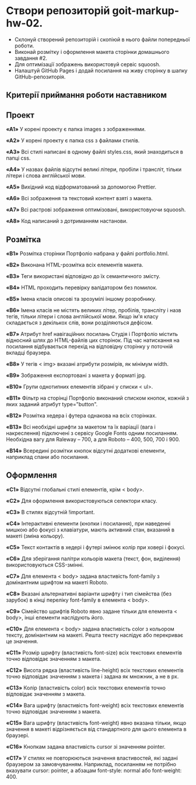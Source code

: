 # Створи репозиторій goit-markup-hw-02.

* Склонуй створений репозиторій і скопіюй в нього файли попередньої роботи.
* Виконай розмітку і оформлення макета сторінки домашнього завдання #2.
* Для оптимізації зображень використовуй сервіс squoosh.
* Налаштуй GitHub Pages і додай посилання на живу сторінку в шапку GitHub-репозиторія.
  
## Критерії приймання роботи наставником

## Проект

**«A1»** У корені проекту є папка images з зображеннями.

**«A2»** У корені проекту є папка css з файлами стилів.

**«A3»** Всі стилі написані в одному файлі styles.css, який знаходиться в папці css.

**«A4»** У назвах файлів відсутні великі літери, пробіли і трансліт, тільки літери і слова англійської мови.

**«A5»** Вихідний код відформатований за допомогою Prettier.

**«A6»** Всі зображення та текстовий контент взяті з макета.

**«A7»** Всі растрові зображення оптимізовані, використовуючи squoosh.

**«A8»** Код написаний з дотриманням настанови.

## Розмітка

**«B1»** Розмітка сторінки Портфоліо набрана у файлі portfolio.html.

**«B2»** Виконана HTML-розмітка всіх елементів макета.

**«B3»** Теги використані відповідно до їх семантичного змісту.

**«B4»** HTML проходить перевірку валідатором без помилок.

**«B5»** Імена класів описові та зрозумілі іншому розробнику.

**«B6»** Імена класів не містять великих літер, пробілів, трансліту і назв тегів, тільки літери і слова англійської мови. Якщо ім'я класу складається з декількох слів, вони розділяються дефісом.

**«B7»** Атрибут href навігаційних посилань Студія і Портфоліо містить відносний шлях до HTML-файлів цих сторінок. Під час натискання на посилання відбувається перехід на відповідну сторінку у поточній вкладці браузера.

**«B8»** У тегів < img> вказані атрибути розмірів, як мінімум width.

**«B9»** Зображення експортовані з макета у форматі jpg.

**«B10»** Групи однотипних елементів зібрані у списки < ul>.

**«B11»** Фільтр на сторінці Портфоліо виконаний списком кнопок, кожній з яких заданий атрибут type="button".

**«B12»** Розмітка хедера і футера однакова на всіх сторінках.

**«B13»** Всі необхідні шрифти за макетом та їх варіації (вага і накреслення) підключені з сервісу Google Fonts одним посиланням. Необхідна вагу для Raleway – 700, а для Roboto – 400, 500, 700 і 900.

**«B14»** Всередині розмітки кнопок відсутні додаткові елементи, наприклад спани або посилання.

## Оформлення

**«C1»** Відсутні глобальні стилі елементів, крім < body>.

**«C2»** Для оформлення використовуються селектори класу.

**«C3»** В стилях відсутній !important.

**«C4»** Інтерактивні елементи (кнопки і посилання), при наведенні мишкою або фокусі з клавіатури, мають активний стан, вказаний в макеті (зміна кольору).

**«С5»** Текст контактів в хедері і футері змінює колір при ховері і фокусі.

**«C6»** Для зберігання палітри кольорів макета (текст, фон, виділення) використовуються CSS-змінні.

**«С7»** Для елемента < body> задана властивість font-family з домінантним шрифтом на макеті Roboto.

**«С8»** Вказані альтернативні варіанти шрифту і тип сімейства (без зарубок) в кінці переліку font-family в елемента < body>.

**«С9»** Сімейство шрифтів Roboto явно задане тільки для елемента < body>, інші елементи наслідують його.

**«С10»** Для елемента < body> задана властивість color з кольором тексту, домінантним на макеті. Решта тексту наслідує або перекриває це значення.

**«С11»** Розмір шрифту (властивість font-size) всіх текстових елементів точно відповідає значенням з макета.

**«С12»** Висота рядка (властивість line-height) всіх текстових елементів точно відповідає значенням з макета і задана як множник, а не в px.

**«С13»** Колір (властивість color) всіх текстових елементів точно відповідає значенням з макета.

**«С14»** Вага шрифту (властивість font-weight) всіх текстових елементів точно відповідає значенням з макета.

**«С15»** Вага шрифту (властивість font-weight) явно вказана тільки, якщо значення в макеті відрізняється від стандартного для цього елемента в браузері.

**«С16»** Кнопкам задана властивість cursor зі значенням pointer.

**«С17»** У стилях не повторюються значення властивостей, які задані браузером за замовчуванням. Наприклад, посиланням не потрібно вказувати cursor: pointer, а абзацам font-style: normal або font-weight: 400.